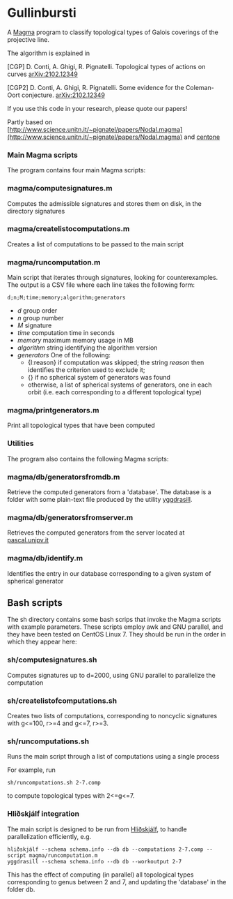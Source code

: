 # Gullinbursti

A [Magma](http://magma.maths.usyd.edu.au/magma/) program to classify topological types of Galois coverings of the projective line.
 
The algorithm is explained in

[CGP] D. Conti, A. Ghigi, R. Pignatelli. Topological types of actions on curves [arXiv:2102.12349](http://arxiv.org/abs/2102.12349)

[CGP2] D. Conti, A. Ghigi, R. Pignatelli. Some evidence for the Coleman-Oort conjecture. [arXiv:2102.12349](http://arxiv.org/abs/2102.12349)

If you use this code in your research, please quote our papers!

Partly based on [http://www.science.unitn.it/~pignatel/papers/Nodal.magma](http://www.science.unitn.it/~pignatel/papers/Nodal.magma) and [centone](https://github.com/diego-conti/centone)

### Main Magma scripts
The program contains four main Magma scripts:

### magma/computesignatures.m
Computes the admissible signatures and stores them on disk, in the directory signatures

### magma/createlistocomputations.m
Creates a list of computations to be passed to the main script

### magma/runcomputation.m
Main script that iterates through signatures, looking for counterexamples. The output is a CSV file where each line takes the following form:

	d;n;M;time;memory;algorithm;generators

* _d_ group order
* _n_ group number
* _M_ signature
* _time_ computation time in seconds
* _memory_ maximum memory usage in MB
* _algorithm_ string identifying the algorithm version
* _generators_ One of the following:
    * {I:reason} if computation was skipped; the string _reason_ then identifies the criterion used to exclude it;
    * {} if no spherical system of generators was found
    * otherwise, a list of spherical systems of generators, one in each orbit (i.e. each corresponding to a different topological type)

### magma/printgenerators.m
Print all topological types that have been computed

### Utilities
The program also contains the following Magma scripts:

### magma/db/generatorsfromdb.m
Retrieve the computed generators from a 'database'. The database is a folder with some plain-text file produced by the utility [yggdrasill](https://github.com/diego-conti/hlidskjalf).

### magma/db/generatorsfromserver.m
Retrieves the computed generators from the server located at [pascal.unipv.it](https://pascal.unipv.it:4200)

### magma/db/identify.m
Identifies the entry in our database corresponding to a given system of spherical generator

## Bash scripts
The sh directory contains some bash scrips that invoke the Magma scripts with example parameters. These scripts employ awk and GNU parallel, and they have been tested on CentOS Linux 7. They should be run in the order in which they appear here:

###	sh/computesignatures.sh
Computes signatures up to d=2000, using GNU parallel to parallelize the computation

### sh/createlistofcomputations.sh
Creates two lists of computations, corresponding to noncyclic signatures with g<=100, r>=4 and g<=7, r>=3.

### sh/runcomputations.sh
Runs the main script through a list of computations using a single process

For example, run 

	sh/runcomputations.sh 2-7.comp 
	
to compute topological types with 2<=g<=7.

### Hliðskjálf integration

The main script is designed to be run from [Hliðskjálf](https://github.com/diego-conti/hlidskjalf), to handle parallelization efficiently, e.g.

	hliðskjálf --schema schema.info --db db --computations 2-7.comp --script magma/runcomputation.m 
	yggdrasill --schema schema.info --db db --workoutput 2-7
	
This has the effect of computing (in parallel) all topological types corresponding to genus between 2 and 7, and updating the 'database' in the folder db. 
